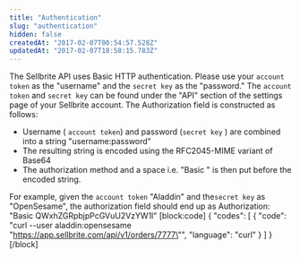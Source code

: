 ```yaml
---
title: "Authentication"
slug: "authentication"
hidden: false
createdAt: "2017-02-07T00:54:57.528Z"
updatedAt: "2017-02-07T18:58:15.783Z"
---
```

The Sellbrite API uses Basic HTTP authentication. Please use your  ```account token```  as the "username" and the  ```secret key```  as the "password." The ```account token``` and ```secret key``` can be found under the "API" section of the settings page of your Sellbrite account. The Authorization field is constructed as follows:

- Username ( ```account token```) and password (```secret key```  ) are combined into a string "username:password"
- The resulting string is encoded using the RFC2045-MIME variant of Base64
- The authorization method and a space i.e. "Basic " is then put before the encoded string.


 For example, given the ```account token``` "Aladdin" and the```secret key``` as "OpenSesame", 
the authorization field should end up as Authorization: "Basic QWxhZGRpbjpPcGVuU2VzYW1l"
[block:code]
{
  "codes": [
    {
      "code": "curl --user aladdin:opensesame \"https://app.sellbrite.com/api/v1/orders/7777\"",
      "language": "curl"
    }
  ]
}
[/block]
